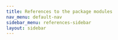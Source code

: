 ```yaml
---
title: References to the package modules
nav_menu: default-nav
sidebar_menu: references-sidebar
layout: sidebar
---
```

